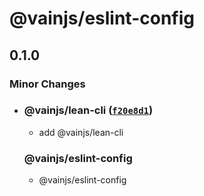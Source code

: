 # @vainjs/eslint-config

## 0.1.0

### Minor Changes

- ### @vainjs/lean-cli ([`f20e8d1`](https://github.com/vainjs/lean/commit/f20e8d16b3cc56b46e190604f18b035f7cfceb50))
  - add @vainjs/lean-cli

  ### @vainjs/eslint-config
  - @vainjs/eslint-config
